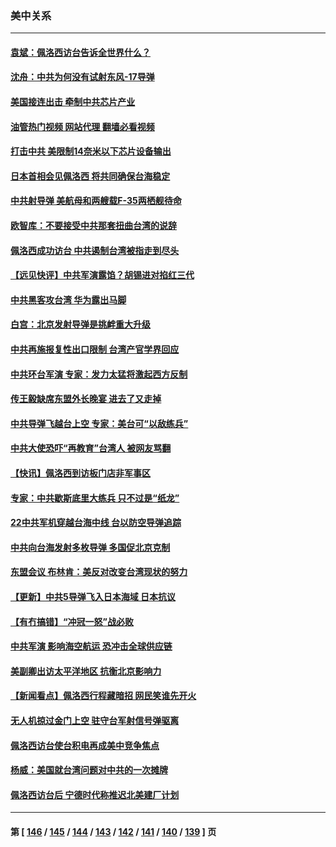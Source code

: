 ### 美中关系
---
#### [袁斌：佩洛西访台告诉全世界什么？](../../pages/nf1412576/n13796224.md?08051645) 
#### [沈舟：中共为何没有试射东风-17导弹](../../pages/nf1412576/n13795986.md?08051645) 
#### [美国接连出击 牵制中共芯片产业](../../pages/nf1412576/n13795971.md?08051645) 
#### [油管热门视频 网站代理 翻墙必看视频](http://209.222.30.114:81/youtube.html?08051645)
#### [打击中共 美限制14奈米以下芯片设备输出](../../pages/nf1412576/n13795907.md?08051645) 
#### [日本首相会见佩洛西 将共同确保台海稳定](../../pages/nf1412576/n13795983.md?08051645) 
#### [中共射导弹 美航母和两艘载F-35两栖舰待命](../../pages/nf1412576/n13795926.md?08051645) 
#### [欧智库：不要接受中共那套扭曲台湾的说辞](../../pages/nf1412576/n13795852.md?08051645) 
#### [佩洛西成功访台 中共遏制台湾被指走到尽头](../../pages/nf1412576/n13795711.md?08051645) 
#### [【远见快评】中共军演露馅？胡锡进对掐红三代](../../pages/nf1412576/n13795871.md?08051645) 
#### [中共黑客攻台湾 华为露出马脚](../../pages/nf1412576/n13795596.md?08051645) 
#### [白宫：北京发射导弹是挑衅重大升级](../../pages/nf1412576/n13795787.md?08051645) 
#### [中共再施报复性出口限制 台湾产官学界回应](../../pages/nf1412576/n13795779.md?08051645) 
#### [中共环台军演 专家：发力太猛将激起西方反制](../../pages/nf1412576/n13795658.md?08051645) 
#### [传王毅缺席东盟外长晚宴 进去了又走掉](../../pages/nf1412576/n13795674.md?08051645) 
#### [中共导弹飞越台上空 专家：美台可“以敌练兵”](../../pages/nf1412576/n13795497.md?08051645) 
#### [中共大使恐吓“再教育”台湾人 被网友骂翻](../../pages/nf1412576/n13795733.md?08051645) 
#### [【快讯】佩洛西到访板门店非军事区](../../pages/nf1412576/n13795722.md?08051645) 
#### [专家：中共歇斯底里大练兵 只不过是“纸龙”](../../pages/nf1412576/n13795695.md?08051645) 
#### [22中共军机穿越台海中线 台以防空导弹追踪](../../pages/nf1412576/n13795675.md?08051645) 
#### [中共向台海发射多枚导弹 多国促北京克制](../../pages/nf1412576/n13795642.md?08051645) 
#### [东盟会议 布林肯：美反对改变台湾现状的努力](../../pages/nf1412576/n13795470.md?08051645) 
#### [【更新】中共5导弹飞入日本海域 日本抗议](../../pages/nf1412576/n13795616.md?08051645) 
#### [【有冇搞错】“冲冠一怒”战必败](../../pages/nf1412576/n13795285.md?08051645) 
#### [中共军演 影响海空航运 恐冲击全球供应链](../../pages/nf1412576/n13795437.md?08051645) 
#### [美副卿出访太平洋地区 抗衡北京影响力](../../pages/nf1412576/n13795412.md?08051645) 
#### [【新闻看点】佩洛西行程藏暗招 网民笑谁先开火](../../pages/nf1412576/n13794998.md?08051645) 
#### [无人机掠过金门上空 驻守台军射信号弹驱离](../../pages/nf1412576/n13795090.md?08051645) 
#### [佩洛西访台使台积电再成美中竞争焦点](../../pages/nf1412576/n13795118.md?08051645) 
#### [杨威：美国就台湾问题对中共的一次摊牌](../../pages/nf1412576/n13795094.md?08051645) 
#### [佩洛西访台后 宁德时代称推迟北美建厂计划](../../pages/nf1412576/n13794698.md?08051645) 

---
#### 第 [ [146](./146.md?08051645) / [145](./145.md?08051645) / [144](./144.md?08051645) / [143](./143.md?08051645) / [142](./142.md?08051645) / [141](./141.md?08051645) / [140](./140.md?08051645) / [139](./139.md?08051645) ] 页
